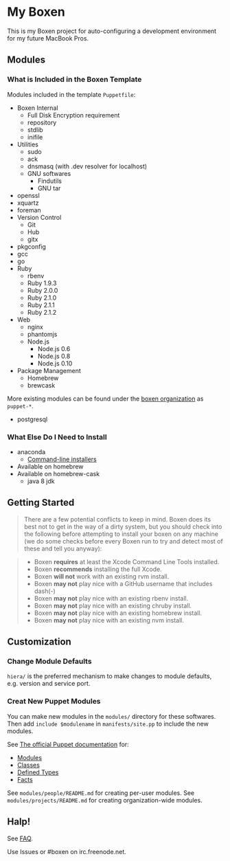 # My Boxen

This is my Boxen project for auto-configuring a development environment for 
my future MacBook Pros. 



## Modules

### What is Included in the Boxen Template

Modules included in the template `Puppetfile`:

* Boxen Internal
  * Full Disk Encryption requirement
  * repository 
  * stdlib
  * inifile
* Utilities
  * sudo
  * ack
  * dnsmasq (with .dev resolver for localhost)
  * GNU softwares
    * Findutils
    * GNU tar
* openssl
* xquartz
* foreman
* Version Control
  * Git
  * Hub
  * gitx
* pkgconfig
* gcc
* go
* Ruby
  * rbenv
  * Ruby 1.9.3
  * Ruby 2.0.0
  * Ruby 2.1.0
  * Ruby 2.1.1
  * Ruby 2.1.2
* Web
  * nginx
  * phantomjs
  * Node.js
    * Node.js 0.6
    * Node.js 0.8
    * Node.js 0.10
* Package Management
  * Homebrew
  * brewcask

More existing modules can be found under the 
[boxen organization](https://github.com/boxen) as `puppet-*`.

* postgresql

### What Else Do I Need to Install

* anaconda
  * [Command-line installers](https://www.continuum.io/downloads#_macosx)
* Available on homebrew
* Available on homebrew-cask
  * java 8 jdk




## Getting Started

> There are a few potential conflicts to keep in mind.
> Boxen does its best not to get in the way of a dirty system,
> but you should check into the following before attempting to install your
> boxen on any machine (we do some checks before every Boxen run to try
> and detect most of these and tell you anyway):

> * Boxen __requires__ at least the Xcode Command Line Tools installed.
> * Boxen __recommends__ installing the full Xcode.
> * Boxen __will not__ work with an existing rvm install.
> * Boxen __may not__ play nice with a GitHub username that includes dash(-)
> * Boxen __may not__ play nice with an existing rbenv install.
> * Boxen __may not__ play nice with an existing chruby install.
> * Boxen __may not__ play nice with an existing homebrew install.
> * Boxen __may not__ play nice with an existing nvm install.



## Customization

### Change Module Defaults

`hiera/` is the preferred mechanism to make changes to module defaults, 
e.g. version and service port.

### Creat New Puppet Modules

You can make new modules in the `modules/` directory for these softwares. 
Then add `include $modulename` in `manifests/site.pp` to include 
the new modules. 

See [The official Puppet documentation](http://docs.puppetlabs.com/) for:

 * [Modules](http://docs.puppetlabs.com/learning/modules1.html#modules)
 * [Classes](http://docs.puppetlabs.com/learning/modules1.html#classes)
 * [Defined Types](http://docs.puppetlabs.com/learning/definedtypes.html)
 * [Facts](http://docs.puppetlabs.com/guides/custom_facts.html)

See `modules/people/README.md` for creating per-user modules. 
See `modules/projects/README.md` for creating organization-wide modules.



## Halp!

See [FAQ](https://github.com/boxen/our-boxen/blob/master/docs/faq.md).

Use Issues or #boxen on irc.freenode.net.